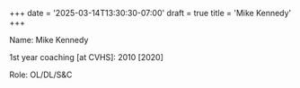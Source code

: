 +++
date = '2025-03-14T13:30:30-07:00'
draft = true
title = 'Mike Kennedy'
+++

Name: Mike Kennedy

1st year coaching [at CVHS]: 2010 [2020]

Role: OL/DL/S&C